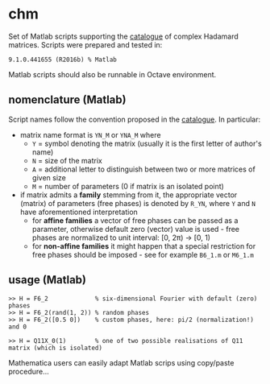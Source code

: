 # chm

Set of Matlab scripts supporting the [catalogue](http://chaos.if.uj.edu.pl/~karol/hadamard/) of complex Hadamard matrices. Scripts were prepared and tested in:
```
9.1.0.441655 (R2016b) % Matlab
```
Matlab scripts should also be runnable in Octave environment.

## nomenclature (Matlab)

Script names follow the convention proposed in the [catalogue](http://chaos.if.uj.edu.pl/~karol/hadamard/?q=theory#notation). In particular:
- matrix name format is `YN_M` or `YNA_M` where
  - `Y` = symbol denoting the matrix (usually it is the first letter of author's name)
  - `N` = size of the matrix
  - `A` = additional letter to distinguish between two or more matrices of given size
  - `M` = number of parameters (0 if matrix is an isolated point)
- if matrix admits a **family** stemming from it, the appropriate vector (matrix) of parameters (free phases) is denoted by `R_YN`, where `Y` and `N` have aforementioned interpretation
  - for **affine families** a vector of free phases can be passed as a parameter, otherwise default zero (vector) value is used - free phases are normalized to unit interval: [0, 2&pi;) &rarr; [0, 1)
  - for **non-affine families** it might happen that a special restriction for free phases should be imposed - see for example `B6_1.m` or `M6_1.m`

## usage (Matlab)
```
>> H = F6_2             % six-dimensional Fourier with default (zero) phases
>> H = F6_2(rand(1, 2)) % random phases
>> H = F6_2([0.5 0])    % custom phases, here: pi/2 (normalization!) and 0

>> H = Q11X_0(1)        % one of two possible realisations of Q11 matrix (which is isolated)
```

Mathematica users can easily adapt Matlab scrips using copy/paste procedure...
